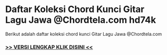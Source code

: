 
 # Daftar Koleksi Chord  Kunci Gitar Lagu Jawa @Chordtela.com hd74k


Berikut adalah daftar koleksi chord  kunci Gitar Lagu Jawa @Chordtela.com

###  <a href="https://shortlighzx.web.app?sq=Daftar Koleksi Chord  Kunci Gitar Lagu Jawa @Chordtela.com"> >> VERSI LENGKAP KLIK DISINI << </a>
